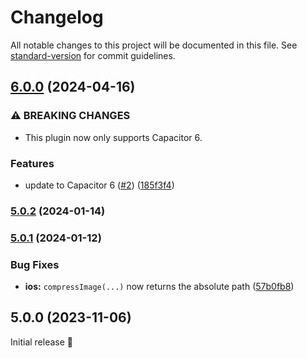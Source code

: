 # Changelog

All notable changes to this project will be documented in this file. See [standard-version](https://github.com/conventional-changelog/standard-version) for commit guidelines.

## [6.0.0](https://github.com/capawesome-team/sponsorware/compare/v5.0.2...v6.0.0) (2024-04-16)


### ⚠ BREAKING CHANGES

* This plugin now only supports Capacitor 6.

### Features

* update to Capacitor 6 ([#2](https://github.com/capawesome-team/sponsorware/issues/2)) ([185f3f4](https://github.com/capawesome-team/sponsorware/commit/185f3f495319b6e8b714d76b17b9e50170c75146))

### [5.0.2](https://github.com/capawesome-team/sponsorware/compare/v5.0.1...v5.0.2) (2024-01-14)

### [5.0.1](https://github.com/capawesome-team/sponsorware/compare/v5.0.0...v5.0.1) (2024-01-12)


### Bug Fixes

* **ios:** `compressImage(...)` now returns the absolute path ([57b0fb8](https://github.com/capawesome-team/sponsorware/commit/57b0fb8c0a56f6ed45be1ab06d7e1cf737fd3378))

## 5.0.0 (2023-11-06)

Initial release 🎉
